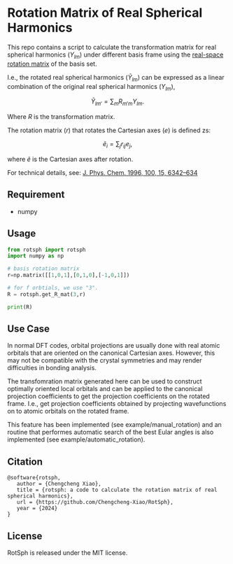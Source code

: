 # Rotation Matrix of Real Spherical Harmonics
This repo contains a script to calculate the transformation matrix for real 
spherical harmonics ($Y_{lm}$) under different basis frame using the 
[real-space rotation matrix](https://en.wikipedia.org/wiki/Rotation_matrix) of 
the basis set.

I.e., the rotated real spherical harmonics ($\tilde Y_{lm}$) can be expressed 
as a linear combination of the original real spherical harmonics ($Y_{lm}$),

$$
\tilde Y_{lm'} = \sum_{m} R_{m'm} Y_{lm}.
$$

Where $R$ is the transformation matrix.

The rotation matrix ($r$) that rotates the Cartesian axes ($e$) is defined zs:

$$
\tilde e_{i} = \sum_j r_{ij} e_j,
$$

where $\tilde e$ is the Cartesian axes after rotation.

For technical details, see: [J. Phys. Chem. 1996, 100, 15, 6342–634](https://pubs.acs.org/doi/10.1021/jp953350u)

## Requirement
- numpy

## Usage

```python
from rotsph import rotsph
import numpy as np

# basis rotation matrix
r=np.matrix([[1,0,1],[0,1,0],[-1,0,1]])

# for f orbtials, we use "3".
R = rotsph.get_R_mat(3,r)

print(R)
```

## Use Case
In normal DFT codes, orbital projections are usually done with real atomic 
orbitals that are oriented on the canonical Cartesian axes. However, this may 
not be compatible with the crystal symmetries and may render difficulties in 
bonding analysis.

The transfomration matrix generated here can be used to construct optimally 
oriented local orbitals and can be applied to the canonical projection 
coefficients to get the projection coefficients on the rotated frame. 
I.e., get projection coefficients obtained by projecting wavefunctions on to 
atomic orbitals on the rotated frame.

This feature has been implemented (see example/manual_rotation) and an routine
that performes automatic search of the best Eular angles is also implemented
(see example/automatic_rotation).

## Citation 
```
@software{rotsph,
   author = {Chengcheng Xiao},
   title = {rotsph: a code to calculate the rotation matrix of real spherical harmonics},
   url = {https://github.com/Chengcheng-Xiao/RotSph},
   year = {2024}
}
```

## License
RotSph is released under the MIT license.

